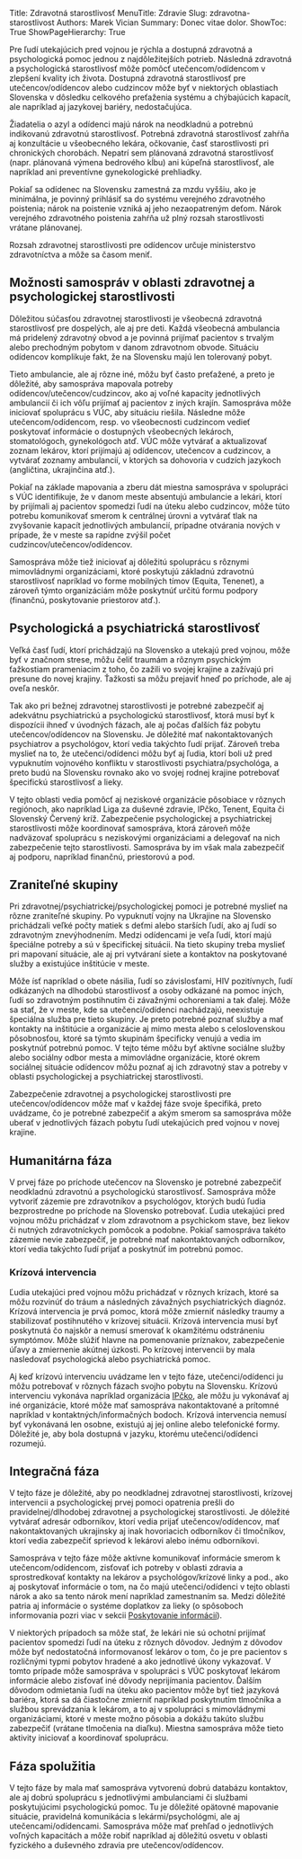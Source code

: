Title: Zdravotná starostlivosť
MenuTitle: Zdravie
Slug: zdravotna-starostlivost
Authors: Marek Vician
Summary: Donec vitae dolor.
ShowToc: True
ShowPageHierarchy: True

Pre ľudí utekajúcich pred vojnou je rýchla a dostupná zdravotná a psychologická pomoc jednou z najdôležitejších potrieb. Následná zdravotná a psychologická starostlivosť môže pomôcť utečencom/odídencom v zlepšení kvality ich života. Dostupná zdravotná starostlivosť pre utečencov/odídencov alebo cudzincov môže byť v niektorých oblastiach Slovenska v dôsledku celkového preťaženia systému a chýbajúcich kapacít, ale napríklad aj jazykovej bariéry, nedostačujúca.

Žiadatelia o azyl a odídenci majú nárok na <span class="highlight">neodkladnú a potrebnú indikovanú zdravotnú starostlivosť</span>. Potrebná zdravotná starostlivosť zahŕňa aj konzultácie u všeobecného lekára, očkovanie, časť starostlivosti pri chronických chorobách. Nepatrí sem plánovaná zdravotná starostlivosť (napr. plánovaná výmena bedrového kĺbu) ani kúpeľná starostlivosť, ale napríklad ani preventívne gynekologické prehliadky.

Pokiaľ sa odídenec na Slovensku zamestná za mzdu vyššiu, ako je minimálna, je povinný prihlásiť sa do systému verejného zdravotného poistenia; nárok na poistenie vzniká aj jeho nezaopatreným deťom. Nárok verejného zdravotného poistenia zahŕňa už <span class="highlight">plný rozsah starostlivosti</span> vrátane plánovanej.

Rozsah zdravotnej starostlivosti pre odídencov určuje ministerstvo zdravotníctva a môže sa časom meniť.

<h2 data-toc-text="Možnosti samospráv">Možnosti samospráv v oblasti zdravotnej a psychologickej starostlivosti</h2>

Dôležitou súčasťou zdravotnej starostlivosti je všeobecná zdravotná starostlivosť pre dospelých, ale aj pre deti. Každá všeobecná ambulancia má pridelený zdravotný obvod a je povinná prijímať pacientov s trvalým alebo prechodným pobytom v danom zdravotnom obvode. Situáciu odídencov komplikuje fakt, že na Slovensku majú len tolerovaný pobyt.

Tieto ambulancie, ale aj rôzne iné, môžu byť často preťažené, a preto je dôležité, aby samospráva mapovala potreby odídencov/utečencov/cudzincov, ako aj voľné kapacity jednotlivých ambulancií či ich vôľu prijímať aj pacientov z iných krajín. Samospráva môže iniciovať spoluprácu s VÚC, aby situáciu riešila. Následne môže utečencom/odídencom, resp. vo všeobecnosti cudzincom vedieť poskytovať informácie o dostupných všeobecných lekároch, stomatológoch, gynekológoch atď. VÚC môže vytvárať a aktualizovať zoznam lekárov, ktorí prijímajú aj odídencov, utečencov a cudzincov, a vytvárať zoznamy ambulancií, v ktorých sa dohovoria v cudzích jazykoch (angličtina, ukrajinčina atď.).

Pokiaľ na základe mapovania a zberu dát miestna samospráva v spolupráci s VÚC identifikuje, že v danom meste absentujú ambulancie a lekári, ktorí by prijímali aj pacientov spomedzi ľudí na úteku alebo cudzincov, môže túto potrebu komunikovať smerom k centrálnej úrovni a vytvárať tlak na zvyšovanie kapacít jednotlivých ambulancií, prípadne otvárania nových v prípade, že v meste sa rapídne zvýšil počet cudzincov/utečencov/odídencov.

Samospráva môže tiež iniciovať aj dôležitú spoluprácu s rôznymi mimovládnymi organizáciami, ktoré poskytujú základnú zdravotnú starostlivosť napríklad vo forme mobilných tímov (Equita, Tenenet), a zároveň týmto organizáciám môže poskytnúť určitú formu podpory (finančnú, poskytovanie priestorov atď.).

## Psychologická a psychiatrická starostlivosť

Veľká časť ľudí, ktorí prichádzajú na Slovensko a utekajú pred vojnou, môže byť v značnom strese, môžu čeliť traumám a rôznym psychickým ťažkostiam prameniacim z toho, čo zažili vo svojej krajine a zažívajú pri presune do novej krajiny. Ťažkosti sa môžu prejaviť hneď po príchode, ale aj oveľa neskôr. 

Tak ako pri bežnej zdravotnej starostlivosti je potrebné zabezpečiť aj adekvátnu psychiatrickú a psychologickú starostlivosť, ktorá musí byť k dispozícii ihneď v úvodných fázach, ale aj počas ďalších fáz pobytu utečencov/odídencov na Slovensku. Je dôležité mať nakontaktovaných psychiatrov a psychológov, ktorí vedia takýchto ľudí prijať. Zároveň treba myslieť na to, že utečenci/odídenci môžu byť aj ľudia, ktorí boli už pred vypuknutím vojnového konfliktu v starostlivosti psychiatra/psychológa, a preto budú na Slovensku rovnako ako vo svojej rodnej krajine potrebovať špecifickú starostlivosť a lieky. 

V tejto oblasti vedia pomôcť aj neziskové organizácie pôsobiace v rôznych regiónoch, ako napríklad Liga za duševné zdravie, IPčko, Tenent, Equita či Slovenský Červený kríž. Zabezpečenie psychologickej a psychiatrickej starostlivosti môže koordinovať samospráva, ktorá zároveň môže nadväzovať spoluprácu s neziskovými organizáciami a delegovať na nich zabezpečenie tejto starostlivosti. Samospráva by im však mala zabezpečiť aj podporu, napríklad finančnú, priestorovú a pod. 

## Zraniteľné skupiny

Pri zdravotnej/psychiatrickej/psychologickej pomoci je potrebné myslieť na rôzne zraniteľné skupiny. Po vypuknutí vojny na Ukrajine na Slovensko prichádzali veľké počty matiek s deťmi alebo starších ľudí, ako aj ľudí so zdravotným znevýhodnením. Medzi odídencami je veľa ľudí, ktorí majú špeciálne potreby a sú v špecifickej situácii. Na tieto skupiny treba myslieť pri mapovaní situácie, ale aj pri vytváraní siete a kontaktov na poskytované služby a existujúce inštitúcie v meste. 

Môže ísť napríklad o obete násilia, ľudí so závislosťami, HIV pozitívnych, ľudí odkázaných na dlhodobú starostlivosť a osoby odkázané na pomoc iných, ľudí so zdravotným postihnutím či závažnými ochoreniami a tak ďalej. Môže sa stať, že v meste, kde sa utečenci/odídenci nachádzajú, neexistuje špeciálna služba pre tieto skupiny. Je preto potrebné poznať služby a mať kontakty na inštitúcie a organizácie aj mimo mesta alebo s celoslovenskou pôsobnosťou, ktoré sa týmto skupinám špecificky venujú a vedia im poskytnúť potrebnú pomoc. V tejto téme môžu byť aktívne sociálne služby alebo sociálny odbor mesta a mimovládne organizácie, ktoré okrem sociálnej situácie odídencov môžu poznať aj ich zdravotný stav a potreby v oblasti psychologickej a psychiatrickej starostlivosti.

Zabezpečenie zdravotnej a psychologickej starostlivosti pre utečencov/odídencov môže mať v každej fáze svoje špecifiká, preto uvádzame, čo je potrebné zabezpečiť a akým smerom sa samospráva môže uberať v jednotlivých fázach pobytu ľudí utekajúcich pred vojnou v novej krajine.

## Humanitárna fáza

V prvej fáze po príchode utečencov na Slovensko je potrebné zabezpečiť neodkladnú zdravotnú a psychologickú starostlivosť. Samospráva môže vytvoriť zázemie pre zdravotníkov a psychológov, ktorých budú ľudia bezprostredne po príchode na Slovensko potrebovať. Ľudia utekajúci pred vojnou môžu prichádzať v zlom zdravotnom a psychickom stave, bez liekov či nutných zdravotníckych pomôcok a podobne. Pokiaľ samospráva takéto zázemie nevie zabezpečiť, je potrebné mať nakontaktovaných odborníkov, ktorí vedia takýchto ľudí prijať a poskytnúť im potrebnú pomoc.

### Krízová intervencia

Ľudia utekajúci pred vojnou môžu prichádzať v rôznych krízach, ktoré sa môžu rozvinúť do tráum a následných závažných psychiatrických diagnóz. Krízová intervencia je prvá pomoc, ktorá môže zmierniť následky traumy a stabilizovať postihnutého v krízovej situácii. Krízová intervencia musí byť poskytnutá čo najskôr a nemusí smerovať k okamžitému odstráneniu symptómov. Môže slúžiť hlavne na pomenovanie príznakov, zabezpečenie úľavy a zmiernenie akútnej úzkosti. Po krízovej intervencii by mala nasledovať psychologická alebo psychiatrická pomoc. 

Aj keď krízovú intervenciu uvádzame len v tejto fáze, utečenci/odídenci ju môžu potrebovať v rôznych fázach svojho pobytu na Slovensku. Krízovú intervenciu vykonáva napríklad organizácia [IPčko](https://ipcko.sk/), ale môžu ju vykonávať aj iné organizácie, ktoré môže mať samospráva nakontaktované a prítomné napríklad v kontaktných/informačných bodoch. Krízová intervencia nemusí byť vykonávaná len osobne, existujú aj jej online alebo telefonické formy. Dôležité je, aby bola dostupná v jazyku, ktorému utečenci/odídenci rozumejú.

## Integračná fáza

V tejto fáze je dôležité, aby po neodkladnej zdravotnej starostlivosti, krízovej intervencii a psychologickej prvej pomoci opatrenia prešli do pravidelnej/dlhodobej zdravotnej a psychologickej starostlivosti. Je dôležité <span class="highlight">vytvárať adresár odborníkov</span>, ktorí vedia prijať utečencov/odídencov, <span class="highlight">mať nakontaktovaných ukrajinsky aj inak hovoriacich odborníkov či tlmočníkov</span>, ktorí vedia zabezpečiť sprievod k lekárovi alebo inému odborníkovi.

<span class="highlight">Samospráva</span> v tejto fáze môže <span class="highlight">aktívne komunikovať informácie smerom k utečencom/odídencom</span>, zisťovať ich potreby v oblasti zdravia a sprostredkovať kontakty na lekárov a psychológov/krízové linky a pod., ako aj poskytovať informácie o tom, na čo majú utečenci/odídenci v tejto oblasti nárok a ako sa tento nárok mení napríklad zamestnaním sa. Medzi dôležité patria aj informácie o systéme doplatkov za lieky (o spôsoboch informovania pozri viac v sekcii [Poskytovanie informácií](/komunikacia/komunikacia-odídenci/)).

V niektorých prípadoch sa môže stať, že lekári nie sú ochotní prijímať pacientov spomedzi ľudí na úteku z rôznych dôvodov. Jedným z dôvodov môže byť nedostatočná informovanosť lekárov o tom, čo je pre pacientov s rozličnými typmi pobytov hradené a ako jednotlivé úkony vykazovať. V tomto prípade môže samospráva v spolupráci s VÚC poskytovať lekárom informácie alebo zisťovať iné dôvody neprijímania pacientov. Ďalším dôvodom odmietania ľudí na úteku ako pacientov môže byť tiež jazyková bariéra, ktorá sa dá čiastočne zmierniť napríklad poskytnutím tlmočníka a službou sprevádzania k lekárom, a to aj v spolupráci s mimovládnymi organizáciami, ktoré v meste možno pôsobia a dokážu takúto službu zabezpečiť (vrátane tlmočenia na diaľku). Miestna samospráva môže tieto aktivity iniciovať a koordinovať spoluprácu.

## Fáza spolužitia

V tejto fáze by mala mať <span class="highlight">samospráva vytvorenú dobrú databázu kontaktov, ale aj dobrú spoluprácu s jednotlivými ambulanciami či službami poskytujúcimi psychologickú pomoc</span>. Tu je dôležité opätovné mapovanie situácie, pravidelná komunikácia s lekármi/psychológmi, ale aj utečencami/odídencami. Samospráva môže mať prehľad o jednotlivých voľných kapacitách a môže robiť napríklad aj dôležitú osvetu v oblasti fyzického a duševného zdravia pre utečencov/odídencov.
















